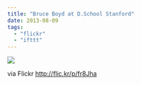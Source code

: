 ```yaml
---
title: "Bruce Boyd at D.School Stanford"
date: 2013-08-09
tags: 
  - "flickr"
  - "ifttt"
---
```


![](http://farm4.staticflickr.com/3816/9473415161_9558383ce1_b.jpg)  

  
  
via Flickr http://flic.kr/p/fr8Jha
